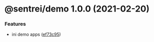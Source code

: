 # @sentrei/demo 1.0.0 (2021-02-20)

### Features

- ini demo apps ([ef73c95](https://github.com/sentrei/sentrei/commit/ef73c9539c10031aeed3c52569bfe12cab4a39ac))
